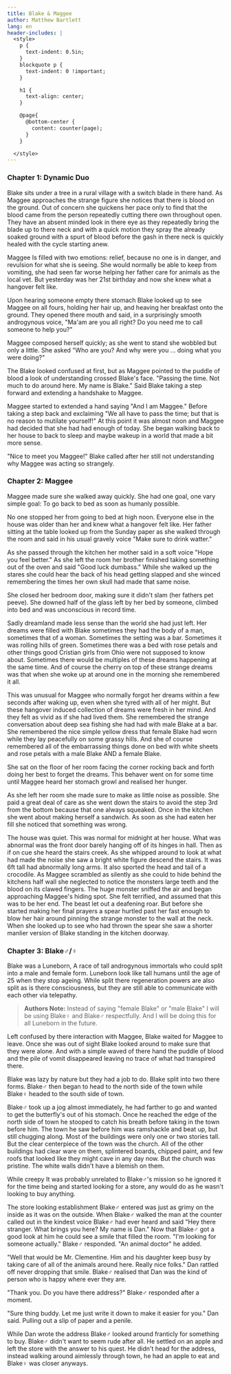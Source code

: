 ```yaml
---
title: Blake & Maggee
author: Matthew Bartlett
lang: en
header-includes: |
  <style>
    p {
      text-indent: 0.5in;
    }
    blockquote p {
      text-indent: 0 !important;
    }

    h1 {
      text-align: center;
    }

    @page{
      @bottom-center {
        content: counter(page);
      }
    }

  </style>
---
```


### Chapter 1: Dynamic Duo

Blake sits under a tree in a rural village with a switch blade in there hand. As Maggee approaches the strange figure she notices that there is blood on the ground. Out of concern she quickens her pace only to find that the blood came from the person repeatedly cutting there own throughout open. They have an absent minded look in there eye as they repeatedly bring the blade up to there neck and with a quick motion they spray the already soaked ground with a spurt of blood before the gash in there neck is quickly healed with the cycle starting anew.

Maggee Is filled with two emotions: relief, because no one is in danger, and revulsion for what she is seeing. She would normally be able to keep from vomiting, she had seen far worse helping her father care for animals as the local vet. But yesterday was her 21st birthday and now she knew what a hangover felt like.

Upon hearing someone empty there stomach Blake looked up to see Maggee on all fours, holding her hair up, and heaving her breakfast onto the ground. They opened there mouth and said, in a surprisingly smooth androgynous voice, "Ma'am are you all right? Do you need me to call someone to help you?"

Maggee composed herself quickly; as she went to stand she wobbled but only a little. She asked "Who are you? And why were you ... doing what you were doing?"

The Blake looked confused at first, but as Maggee pointed to the puddle of blood a look of understanding crossed Blake's face. "Passing the time. Not much to do around here. My name is Blake." Said Blake taking a step forward and extending a handshake to Maggee.

Maggee started to extended a hand saying "And I am Maggee." Before taking a step back and exclaiming "We all have to pass the time; but that is no reason to mutilate yourself!" At this point it was almost noon and Maggee had decided that she had had enough of today. She began walking back to her house to back to sleep and maybe wakeup in a world that made a bit more sense.

"Nice to meet you Maggee!" Blake called after her still not understanding why Maggee was acting so strangely.

### Chapter 2: Maggee

Maggee made sure she walked away quickly. She had one goal, one vary simple goal: To go back to bed as soon as humanly possible.

No one stopped her from going to bed at high noon. Everyone else in the house was older than her and knew what a hangover felt like. Her father sitting at the table looked up from the Sunday paper as she walked through the room and said in his usual gravely voice "Make sure to drink watter."

As she passed through the kitchen her mother said in a soft voice "Hope you feel better." As she left the room her brother finished taking something out of the oven and said "Good luck dumbass." While she walked up the stares she could hear the back of his head getting slapped and she winced remembering the times her own skull had made that same noise.

She closed her bedroom door, making sure it didn't slam (her fathers pet peeve). She downed half of the glass left by her bed by someone, climbed into bed and was unconscious in record time.

Sadly dreamland made less sense than the world she had just left. Her dreams were filled with Blake sometimes they had the body of a man, sometimes that of a woman. Sometimes the setting was a bar. Sometimes it was rolling hills of green. Sometimes there was a bed with rose petals and other things good Cristian girls from Ohio were not supposed to know about. Sometimes there would be multiples of these dreams happening at the same time. And of course the cherry on top of these strange dreams was that when she woke up at around one in the morning she remembered it all.

This was unusual for Maggee who normally forgot her dreams within a few seconds after waking up, even when she tyred with all of her might. But these hangover induced collection of dreams were fresh in her mind. And they felt as vivid as if she had lived them. She remembered the strange conversation about deep sea fishing she had had with male Blake at a bar. She remembered the nice simple yellow dress that female Blake had worn while they lay peacefully on some grassy hills. And she of course remembered all of the embarrassing things done on bed with white sheets and rose petals with a male Blake AND a female Blake.

She sat on the floor of her room facing the corner rocking back and forth doing her best to forget the dreams. This behaver went on for some time until Maggee heard her stomach growl and realised her hunger.

As she left her room she made sure to make as little noise as possible. She paid a great deal of care as she went down the stairs to avoid the step 3rd from the bottom because that one always squeaked. Once in the kitchen she went about making herself a sandwich. As soon as she had eaten her fill she noticed that something was wrong.

The house was quiet. This was normal for midnight at her house. What was abnormal was the front door barely hanging off of its hinges in hall. Then as if on cue she heard the stairs creek. As she whipped around to look at what had made the noise she saw a bright white figure descend the stairs. It was 6ft tall had abnormally long arms. It also sported the head and tail of a crocodile. As Maggee scrambled as silently as she could to hide behind the kitchens half wall she neglected to notice the monsters large teeth and the blood on its clawed fingers. The huge monster sniffed the air and began approaching Maggee's hiding spot. She felt terrified, and assumed that this was to be her end. The beast let out a deafening roar. But before she started making her final prayers a spear hurtled past her fast enough to blow her hair around pinning the strange monster to the wall at the neck. When she looked up to see who had thrown the spear she saw a shorter manlier version of Blake standing in the kitchen doorway.

### Chapter 3: Blake♂/♀

Blake was a Luneborn, A race of tall androgynous immortals who could split into a male and female form. Luneborn look like tall humans until the age of 25 when they stop ageing. While split there regeneration powers are also split as is there consciousness, but they are still able to communicate with each other via telepathy.

> **Authors Note:** Instead of saying "female Blake" or "male Blake" I will be using Blake♀ and Blake♂ respectfully. And I will be doing this for all Luneborn in the future.

Left confused by there interaction with Maggee, Blake waited for Maggee to leave. Once she was out of sight Blake looked around to make sure that they were alone. And with a simple waved of there hand the puddle of blood and the pile of vomit disappeared leaving no trace of what had transpired there.

Blake was lazy by nature but they had a job to do. Blake split into two there forms. Blake♂ then began to head to the north side of the town while Blake♀ headed to the south side of town. 

Blake♂ took up a jog almost immediately, he had farther to go and wanted to get the butterfly's out of his stomach. Once he reached the edge of the north side of town he stooped to catch his breath before taking in the town before him. The town he saw before him was ramshackle and beat up, but still chugging along. Most of the buildings were only one or two stories tall. But the clear centerpiece of the town was the church. All of the other buildings had clear ware on them, splintered boards, chipped paint, and few roofs that looked like they might cave in any day now. But the church was pristine. The white walls didn't have a blemish on them.

While creepy It was probably unrelated to Blake♂'s mission so he ignored it for the time being and started looking for a store, any would do as he wasn't looking to buy anything. 

The store looking establishment Blake♂ entered was just as grimy on the inside as it was on the outside. When Blake♂ walked the man at the counter called out in the kindest voice Blake♂ had ever heard and said "Hey there stranger. What brings you here? My name is Dan." Now that Blake♂ got a good look at him he could see a smile that filled the room. "I'm looking for someone actually." Blake♂ responded. "An animal doctor" he added.

"Well that would be Mr. Clementine. Him and his daughter keep busy by taking care of all of the animals around here. Really nice folks." Dan rattled off never dropping that smile. Blake♂ realised that Dan was the kind of person who is happy where ever they are.

"Thank you. Do you have there address?" Blake♂ responded after a moment.

"Sure thing buddy. Let me just write it down to make it easier for you." Dan said. Pulling out a slip of paper and a penile.

While Dan wrote the address Blake♂ looked around franticly for something to buy. Blake♂ didn't want to seem rude after all. He settled on an apple and left the store with the answer to his quest. He didn't head for the address, instead walking around aimlessly through town, he had an apple to eat and Blake♀ was closer anyways.
